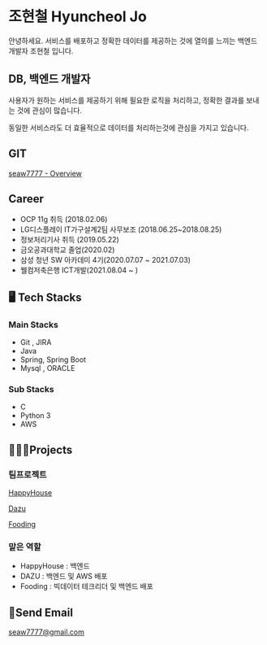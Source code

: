 # 조현철 Hyuncheol Jo

안녕하세요. 서비스를 배포하고 정확한 데이터를 제공하는 것에 열의를 느끼는 백엔드 개발자 조현철 입니다.

## DB, 백엔드 개발자

사용자가 원하는 서비스를 제공하기 위해 필요한 로직을 처리하고, 정확한 결과를 보내는 것에 관심이 많습니다.

동일한 서비스라도 더 효율적으로 데이터를 처리하는것에 관심을 가지고 있습니다.

## GIT

[seaw7777 - Overview](https://github.com/seaw7777)

## Career

- OCP 11g 취득 (2018.02.06)
- LG디스플레이 IT가구설계2팀 사무보조 (2018.06.25~2018.08.25)
- 정보처리기사 취득 (2019.05.22)
- 금오공과대학교 졸업(2020.02)
- 삼성 청년 SW 아카데미 4기(2020.07.07 ~ 2021.07.03)
- 웰컴저축은행 ICT개발(2021.08.04 ~ )

## 🖥️ Tech Stacks

### Main Stacks

- Git , JIRA
- Java
- Spring, Spring Boot
- Mysql , ORACLE

### Sub Stacks

- C
- Python 3
- AWS

## 👩🏻‍🔧Projects

### 팀프로젝트

[HappyHouse](https://github.com/seaw7777/Happyhouse)

[Dazu](https://github.com/seaw7777/Dazu)

[Fooding](https://github.com/seaw7777/Fooding)

### 맡은 역할

- HappyHouse : 백엔드
- DAZU : 백엔드 및 AWS 배포
- Fooding : 빅데이터 테크리더 및 백엔드 배포

## 📩Send Email

seaw7777@gmail.com
